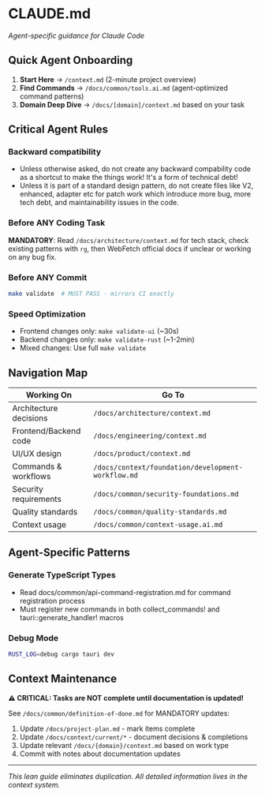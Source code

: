 # CLAUDE.md

_Agent-specific guidance for Claude Code_

## Quick Agent Onboarding

1. **Start Here** → `/context.md` (2-minute project overview)
2. **Find Commands** → `/docs/common/tools.ai.md` (agent-optimized command patterns)
3. **Domain Deep Dive** → `/docs/[domain]/context.md` based on your task

## Critical Agent Rules
### Backward compatibility
- Unless otherwise asked, do not create any backward compability code as a shortcut to make the things work! It's a form of technical debt!
- Unless it is part of a standard design pattern, do not create files like V2, enhanced, adapter etc for patch work which introduce more bug, more tech debt, and maintainability issues in the code.

### Before ANY Coding Task

**MANDATORY**: Read `/docs/architecture/context.md` for tech stack, check existing patterns with `rg`, then WebFetch official docs if unclear or working on any bug fix.

### Before ANY Commit

```bash
make validate  # MUST PASS - mirrors CI exactly
```

### Speed Optimization

- Frontend changes only: `make validate-ui` (~30s)
- Backend changes only: `make validate-rust` (~1-2min)
- Mixed changes: Use full `make validate`

## Navigation Map

| Working On             | Go To                                              |
| ---------------------- | -------------------------------------------------- |
| Architecture decisions | `/docs/architecture/context.md`                    |
| Frontend/Backend code  | `/docs/engineering/context.md`                     |
| UI/UX design           | `/docs/product/context.md`                         |
| Commands & workflows   | `/docs/context/foundation/development-workflow.md` |
| Security requirements  | `/docs/common/security-foundations.md`             |
| Quality standards      | `/docs/common/quality-standards.md`                |
| Context usage          | `/docs/common/context-usage.ai.md`                 |

## Agent-Specific Patterns

### Generate TypeScript Types
- Read docs/common/api-command-registration.md for command registration process
- Must register new commands in both collect_commands! and tauri::generate_handler! macros

### Debug Mode

```bash
RUST_LOG=debug cargo tauri dev
```

## Context Maintenance

**⚠️ CRITICAL: Tasks are NOT complete until documentation is updated!**

See `/docs/common/definition-of-done.md` for MANDATORY updates:

1. Update `/docs/project-plan.md` - mark items complete
2. Update `/docs/context/current/*` - document decisions & completions
3. Update relevant `/docs/{domain}/context.md` based on work type
4. Commit with notes about documentation updates

---

_This lean guide eliminates duplication. All detailed information lives in the context system._
